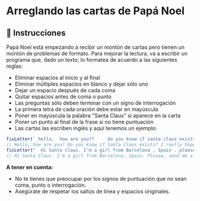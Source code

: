 # Arreglando las cartas de Papá Noel

## 🔢 Instrucciones

Papá Noel está empezando a recibir un montón de cartas pero tienen un montón de problemas de formato. Para mejorar la lectura, va a escribir un programa que, dado un texto, lo formatea de acuerdo a las siguientes reglas:

- Eliminar espacios al inicio y al final
- Eliminar múltiples espacios en blanco y dejar sólo uno
- Dejar un espacio después de cada coma
- Quitar espacios antes de coma o punto
- Las preguntas sólo deben terminar con un signo de interrogación
- La primera letra de cada oración debe estar en mayúscula
- Poner en mayúscula la palabra "Santa Claus" si aparece en la carta
- Poner un punto al final de la frase si no tiene puntuación
- Las cartas las escriben inglés y aquí tenemos un ejemplo:

```javascript
fixLetter(` hello,  how are you??     do you know if santa claus exists?  i really hope he does!  bye  `);
// Hello, how are you? Do you know if Santa Claus exists? I really hope he does! Bye.
fixLetter("  Hi Santa claus. I'm a girl from Barcelona , Spain . please, send me a bike.  Is it possible?");
// Hi Santa Claus. I'm a girl from Barcelona, Spain. Please, send me a bike. Is it possible?
```

**A tener en cuenta:**

- No te tienes que preocupar por los signos de puntuación que no sean coma, punto o interrogación.
- Asegúrate de respetar los saltos de línea y espacios originales.